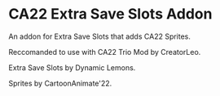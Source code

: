 # CA22 Extra Save Slots Addon
An addon for Extra Save Slots that adds CA22 Sprites. 

Reccomanded to use with CA22 Trio Mod by CreatorLeo.

Extra Save Slots by Dynamic Lemons.

Sprites by CartoonAnimate'22.
#
